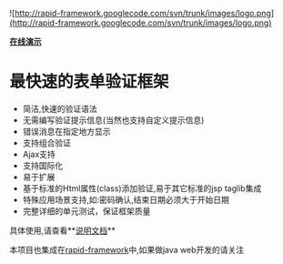 ![http://rapid-framework.googlecode.com/svn/trunk/images/logo.png](http://rapid-framework.googlecode.com/svn/trunk/images/logo.png)

**[在线演示](http://www.rapid-framework.org.cn/demo/rapid-validation/doc/index.html)**

# 最快速的表单验证框架 #
  * 简洁,快速的验证语法
  * 无需编写验证提示信息(当然也支持自定义提示信息)
  * 错误消息在指定地方显示
  * 支持组合验证
  * Ajax支持
  * 支持国际化
  * 易于扩展
  * 基于标准的Html属性(class)添加验证,易于其它标准的jsp taglib集成
  * 特殊应用场景支持,如:密码确认,结束日期必须大于开始日期
  * 完整详细的单元测试，保证框架质量

具体使用,请查看**[说明文档](http://code.google.com/p/rapid-framework/wiki/rapid_validation)**

本项目也集成在[rapid-framework](http://code.google.com/p/rapid-framework)中,如果做java web开发的请关注